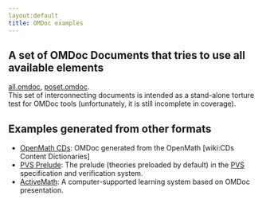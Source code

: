 ```yaml
---
layout:default
title: OMDoc examples
---
```


A set of OMDoc Documents  that tries to use all available elements
---
 
[all.omdoc]("https://svn.omdoc.org/repos/omdoc/branches/omdoc-1.2/examples/usesall/all.omdoc"), [poset.omdoc]("https://svn.omdoc.org/repos/omdoc/branches/omdoc-1.2/examples/usesall/poset.omdoc").  
This set of interconnecting documents is intended as a stand-alone torture test for OMDoc tools (unfortunately, it is still incomplete in coverage).

 
Examples generated from other formats
---
 

- [OpenMath CDs]("https://svn.omdoc.org/repos/omdoc/branches/omdoc-1.2/examples/omstd"): OMDoc generated from the OpenMath [wiki:CDs Content Dictionaries] 
- [PVS Prelude]("https://svn.omdoc.org/repos/omdoc/branches/projects/pvs/prelude/"): The prelude (theories preloaded by default) in the [PVS]("http://pvs.csl.sri.com") specification and verification system. 
- [ActiveMath]("http://www.activemath.org"): A computer-supported learning system based on OMDoc presentation. 
